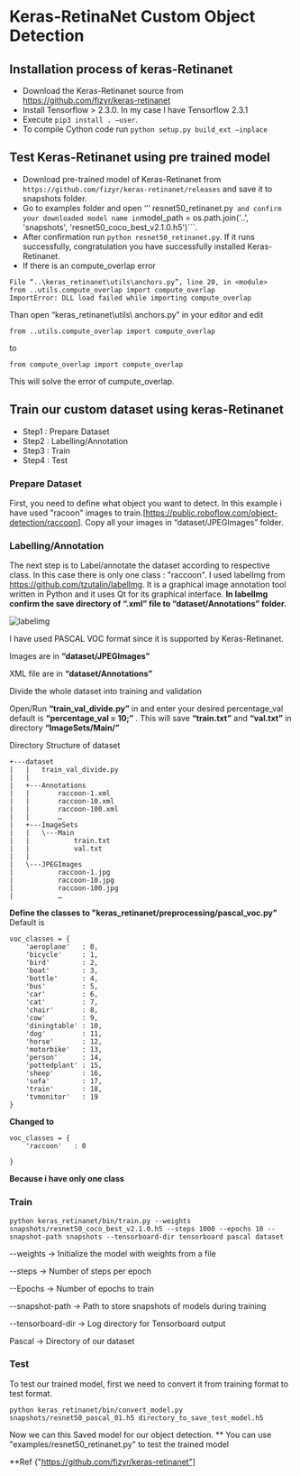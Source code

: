 # Keras-RetinaNet Custom Object Detection

## Installation process of keras-Retinanet
* Download the Keras-Retinanet source from https://github.com/fizyr/keras-retinanet
* Install Tensorflow > 2.3.0. In my case I have Tensorflow 2.3.1
* Execute ```pip3 install . –user```.
* To compile Cython code run ```python setup.py build_ext –inplace```

## Test Keras-Retinanet using pre trained model
* Download pre-trained model of Keras-Retinanet from ```https://github.com/fizyr/keras-retinanet/releases``` and save it to snapshots folder.
* Go to examples folder and open ‘’’ resnet50_retinanet.py```  and confirm your downloaded model name in ```model_path = os.path.join('..', 'snapshots', 'resnet50_coco_best_v2.1.0.h5')```.
* After confirmation run ```python resnet50_retinanet.py```. If it runs successfully, congratulation you have successfully installed  Keras-Retinanet.
* If there is an compute_overlap error 
```
File “..\keras_retinanet\utils\anchors.py”, line 20, in <module> 
from ..utils.compute_overlap import compute_overlap
ImportError: DLL load failed while importing compute_overlap
```
Than open “keras_retinanet\utils\ anchors.py” in your editor and edit
``` 
from ..utils.compute_overlap import compute_overlap
``` 
to 
``` 
from compute_overlap import compute_overlap
```
This will solve the error of cumpute_overlap.

## Train our custom dataset using keras-Retinanet
* Step1 : Prepare Dataset
* Step2 : Labelling/Annotation
* Step3 : Train
* Step4 : Test

### Prepare Dataset
First, you need to define what object you want to detect. In this example i have used "racoon" images to train.[https://public.roboflow.com/object-detection/raccoon]. 
Copy all your images in
“dataset/JPEGImages” folder. 

### Labelling/Annotation
The next step is to Label/annotate the dataset according to respective class. In this case there is only one class : "raccoon".
I used labelImg from https://github.com/tzutalin/labelImg. It is a graphical image annotation tool written in Python and it uses Qt for its graphical interface.
**In labelImg confirm the save directory of “.xml” file to “dataset/Annotations” folder.**

![labelimg](https://user-images.githubusercontent.com/20577227/114542661-259b6a80-9c93-11eb-8e3c-f7d3c53fe7c8.JPG)

I have used PASCAL VOC format since it is supported by Keras-Retinanet.

Images are in **“dataset/JPEGImages”**

XML file are in **“dataset/Annotations”**

Divide the whole dataset into training and validation

Open/Run **“train_val_divide.py”** in and enter your desired percentage_val default is **“percentage_val = 10;”** . This will save **“train.txt”** and **“val.txt”** in directory **“ImageSets/Main/”**

Directory Structure of dataset
```
+---dataset
|   |   train_val_divide.py
|   |   
|   +---Annotations
|   |       raccoon-1.xml
|   |       raccoon-10.xml
|   |       raccoon-100.xml
|   |       …
|   +---ImageSets
|   |   \---Main
|   |           train.txt
|   |           val.txt
|   |           
|   \---JPEGImages
|           raccoon-1.jpg
|           raccoon-10.jpg
|           raccoon-100.jpg
|           …

```

**Define the classes to "keras_retinanet/preprocessing/pascal_voc.py"**
Default is 
```
voc_classes = {
    'aeroplane'   : 0,
    'bicycle'     : 1,
    'bird'        : 2,
    'boat'        : 3,
    'bottle'      : 4,
    'bus'         : 5,
    'car'         : 6,
    'cat'         : 7,
    'chair'       : 8,
    'cow'         : 9,
    'diningtable' : 10,
    'dog'         : 11,
    'horse'       : 12,
    'motorbike'   : 13,
    'person'      : 14,
    'pottedplant' : 15,
    'sheep'       : 16,
    'sofa'        : 17,
    'train'       : 18,
    'tvmonitor'   : 19
}
```

**Changed to** 
```
voc_classes = {
    'raccoon'   : 0
    
}
```
**Because i have only one class**

### Train
```
python keras_retinanet/bin/train.py --weights snapshots/resnet50_coco_best_v2.1.0.h5 --steps 1000 --epochs 10 --snapshot-path snapshots --tensorboard-dir tensorboard pascal dataset
```
--weights -> Initialize the model with weights from a file

--steps -> Number of steps per epoch

--Epochs -> Number of epochs to train

--snapshot-path -> Path to store snapshots of models during training

--tensorboard-dir -> Log directory for Tensorboard output

Pascal -> Directory of our dataset

### Test
To test our trained model, first we need to convert it from training format to test format.
```
python keras_retinanet/bin/convert_model.py snapshots/resnet50_pascal_01.h5 directory_to_save_test_model.h5
```
Now we can this Saved model for our object detection.
** You can use "examples/resnet50_retinanet.py" to test the trained model


**Ref {"https://github.com/fizyr/keras-retinanet"] 
